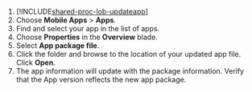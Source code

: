 1. [!INCLUDE[shared-proc-lob-updateapp](./includes/shared-proc-lob-updateapp.md)]
2. Choose **Mobile Apps** > **Apps**.
3. Find and select your app in the list of apps.
4. Choose **Properties** in the **Overview** blade.
5. Select **App package file**.
6. Click the folder and browse to the location of your updated app file. Click **Open**.
7. The app information will update with the package information. Verify that the App version reflects the new app package.
